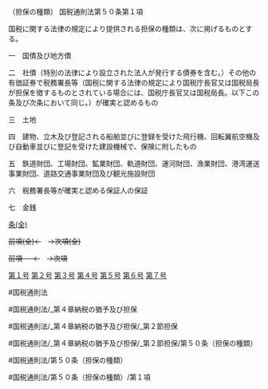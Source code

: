 （担保の種類）
国税通則法第５０条第１項

国税に関する法律の規定により提供される担保の種類は、次に掲げるものとする。

一　国債及び地方債

二　社債（特別の法律により設立された法人が発行する債券を含む。）その他の有価証券で税務署長等（国税に関する法律の規定により国税庁長官又は国税局長が担保を徴するものとされている場合には、国税庁長官又は国税局長。以下この条及び次条において同じ。）が確実と認めるもの

三　土地

四　建物、立木及び登記される船舶並びに登録を受けた飛行機、回転翼航空機及び自動車並びに登記を受けた建設機械で、保険に附したもの

五　鉄道財団、工場財団、鉱業財団、軌道財団、運河財団、漁業財団、港湾運送事業財団、道路交通事業財団及び観光施設財団

六　税務署長等が確実と認める保証人の保証

七　金銭

[条(全)](国税通則法＿＿＿＿＿第５０条_.md)

~~前項(全)←~~　~~→次項(全)~~

~~前項 　 ←~~　~~→次項~~

[第１号](国税通則法＿＿＿＿＿第５０条第１項第１号.md)  [第２号](国税通則法＿＿＿＿＿第５０条第１項第２号.md)  [第３号](国税通則法＿＿＿＿＿第５０条第１項第３号.md)  [第４号](国税通則法＿＿＿＿＿第５０条第１項第４号.md)  [第５号](国税通則法＿＿＿＿＿第５０条第１項第５号.md)  [第６号](国税通則法＿＿＿＿＿第５０条第１項第６号.md)  [第７号](国税通則法＿＿＿＿＿第５０条第１項第７号.md)  

#国税通則法

#国税通則法/_第４章納税の猶予及び担保

#国税通則法/_第４章納税の猶予及び担保/_第２節担保

#国税通則法/_第４章納税の猶予及び担保/_第２節担保/第５０条（担保の種類）

#国税通則法/第５０条（担保の種類）

#国税通則法/第５０条（担保の種類）/第１項

